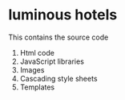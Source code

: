 # luminous hotels

This contains the source code 
1. Html code
2. JavaScript libraries
3. Images
4. Cascading style sheets
5. Templates


